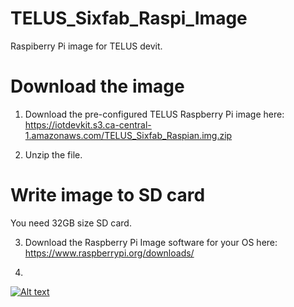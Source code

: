 # TELUS_Sixfab_Raspi_Image
 Raspiberry Pi image for TELUS devit.

# Download the image

1. Download the pre-configured TELUS Raspberry Pi image here: https://iotdevkit.s3.ca-central-1.amazonaws.com/TELUS_Sixfab_Raspian.img.zip

2. Unzip the file.

# Write image to SD card

You need 32GB size SD card.

3. Download the Raspberry Pi Image software for your OS here: https://www.raspberrypi.org/downloads/

4. 


[![Alt text](https://img.youtube.com/vi/J024soVgEeM/0.jpg)](https://www.youtube.com/watch?v=J024soVgEeM)
